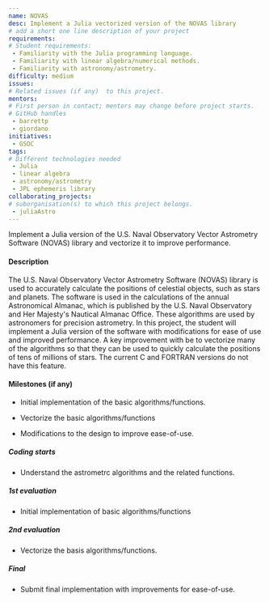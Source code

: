 ```yaml
---
name: NOVAS
desc: Implement a Julia vectorized version of the NOVAS library
# add a short one line description of your project
requirements: 
# Student requirements:
 - Familiarity with the Julia programming language.
 - Familiarity with linear algebra/numerical methods.
 - Familiarity with astronomy/astrometry.
difficulty: medium
issues:
# Related issues (if any)  to this project.
mentors:
# First person in contact; mentors may change before project starts.
# GitHub handles
 - barrettp
 - giordano
initiatives:
 - GSOC
tags:
# Different technologies needed
 - Julia
 - linear algebra
 - astronomy/astrometry
 - JPL ephemeris library
collaborating_projects:
# suborganisation(s) to which this project belongs.
 - juliaAstro
---
```

Implement a Julia version of the U.S. Naval Observatory Vector Astrometry 
Software (NOVAS) library and vectorize it to improve performance.

#### Description

The U.S. Naval Observatory Vector Astrometry Software (NOVAS) library
is used to accurately calculate the positions of celestial objects,
such as stars and planets. The software is used in the calculations of
the annual Astronomical Almanac, which is published by the U.S. Naval
Observatory and Her Majesty's Nautical Almanac Office. These
algorithms are used by astronomers for precision astrometry. In this
project, the student will implement a Julia version of the software
with modifications for ease of use and improved performance. A key
improvement with be to vectorize many of the algorithms so that they
can be used to quickly calculate the positions of tens of millions of
stars. The current C and FORTRAN versions do not have this feature.

#### Milestones (if any)

* Initial implementation of the basic algorithms/functions.

* Vectorize the basic algorithms/functions

* Modifications to the design to improve ease-of-use.

##### Coding starts

* Understand the astrometrc algorithms and the related functions.

##### 1st evaluation

* Initial implementation of basic algorithms/functions 

##### 2nd evaluation

* Vectorize the basis algorithms/functions.

##### Final

* Submit final implementation with improvements for ease-of-use.

